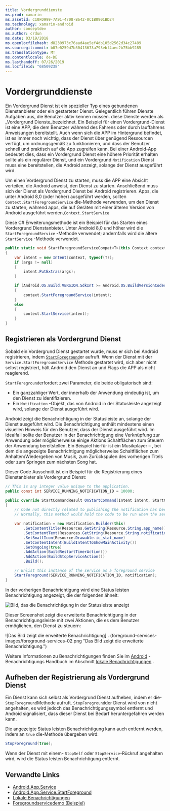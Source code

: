```yaml
---
title: Vordergrunddienste
ms.prod: xamarin
ms.assetid: C10FD999-7A91-4708-B642-0C1B0901BD24
ms.technology: xamarin-android
author: conceptdev
ms.author: crdun
ms.date: 03/19/2018
ms.openlocfilehash: d8230973c76aad4ae5ef4db105d2562d34c27489
ms.sourcegitcommit: b07e0259d7b30413673a793ebf4aec2b75bb9285
ms.translationtype: MT
ms.contentlocale: de-DE
ms.lasthandoff: 07/26/2019
ms.locfileid: "68509238"
---
```

# <a name="foreground-services"></a>Vordergrunddienste

Ein Vordergrund Dienst ist ein spezieller Typ eines gebundenen Dienstanbieter oder ein gestarteter Dienst. Gelegentlich führen Dienste Aufgaben aus, die Benutzer aktiv kennen müssen. diese Dienste werden als _Vordergrund Dienste_bezeichnet. Ein Beispiel für einen Vordergrund-Dienst ist eine APP, die dem Benutzer während des Fahrens oder durch lauffahrens Anweisungen bereitstellt. Auch wenn sich die APP im Hintergrund befindet, ist es immer noch wichtig, dass der Dienst über genügend Ressourcen verfügt, um ordnungsgemäß zu funktionieren, und dass der Benutzer schnell und praktisch auf die App zugreifen kann. Bei einer Android-App bedeutet dies, dass ein Vordergrund Dienst eine höhere Priorität erhalten sollte als ein regulärer Dienst, und ein Vordergrund `Notification` Dienst muss eine bereitstellen, die Android anzeigt, solange der Dienst ausgeführt wird.

Um einen Vordergrund Dienst zu starten, muss die APP eine Absicht verteilen, die Android anweist, den Dienst zu starten. Anschließend muss sich der Dienst als Vordergrund Dienst bei Android registrieren. Apps, die unter Android 8,0 (oder höher) ausgeführt werden, sollten `Context.StartForegroundService` die-Methode verwenden, um den Dienst zu starten, während apps, die auf Geräten mit einer älteren Version von Android ausgeführt werden,`Context.StartService`

Diese C# Erweiterungsmethode ist ein Beispiel für das Starten eines Vordergrund Dienstanbieter. Unter Android 8,0 und höher wird die `StartForegroundService` -Methode verwendet; andernfalls wird die ältere `StartService` -Methode verwendet.

```csharp
public static void StartForegroundServiceCompat<T>(this Context context, Bundle args = null) where T : Service
{
    var intent = new Intent(context, typeof(T));
    if (args != null) 
    {
        intent.PutExtras(args);
    }

    if (Android.OS.Build.VERSION.SdkInt >= Android.OS.BuildVersionCodes.O)
    {
        context.StartForegroundService(intent);
    }
    else
    {
        context.StartService(intent);
    }
}
```

## <a name="registering-as-a-foreground-service"></a>Registrieren als Vordergrund Dienst

Sobald ein Vordergrund Dienst gestartet wurde, muss er sich bei Android registrieren, indem [`StartForeground`](xref:Android.App.Service.StartForeground*)er aufruft. Wenn der Dienst mit der `Service.StartForegroundService` Methode gestartet wird, sich aber nicht selbst registriert, hält Android den Dienst an und Flags die APP als nicht reagierend.

`StartForeground`erfordert zwei Parameter, die beide obligatorisch sind:

- Ein ganzzahliger Wert, der innerhalb der Anwendung eindeutig ist, um den Dienst zu identifizieren.
- Ein `Notification` -Objekt, das von Android in der Statusleiste angezeigt wird, solange der Dienst ausgeführt wird.

Android zeigt die Benachrichtigung in der Statusleiste an, solange der Dienst ausgeführt wird. Die Benachrichtigung enthält mindestens einen visuellen Hinweis für den Benutzer, dass der Dienst ausgeführt wird. Im Idealfall sollte der Benutzer in der Benachrichtigung eine Verknüpfung zur Anwendung oder möglicherweise einige Aktions Schaltflächen zum Steuern der Anwendung bereitstellen. Ein Beispiel hierfür ist ein Musikplayer &ndash; , bei dem die angezeigte Benachrichtigung möglicherweise Schaltflächen zum Anhalten/Wiedergeben von Musik, zum Zurückspulen des vorherigen Titels oder zum Springen zum nächsten Song hat. 

Dieser Code Ausschnitt ist ein Beispiel für die Registrierung eines Dienstanbieter als Vordergrund Dienst:   

```csharp
// This is any integer value unique to the application.
public const int SERVICE_RUNNING_NOTIFICATION_ID = 10000;

public override StartCommandResult OnStartCommand(Intent intent, StartCommandFlags flags, int startId)
{
    // Code not directly related to publishing the notification has been omitted for clarity.
    // Normally, this method would hold the code to be run when the service is started.

    var notification = new Notification.Builder(this)
        .SetContentTitle(Resources.GetString(Resource.String.app_name))
        .SetContentText(Resources.GetString(Resource.String.notification_text))
        .SetSmallIcon(Resource.Drawable.ic_stat_name)
        .SetContentIntent(BuildIntentToShowMainActivity())
        .SetOngoing(true)
        .AddAction(BuildRestartTimerAction())
        .AddAction(BuildStopServiceAction())
        .Build();

    // Enlist this instance of the service as a foreground service
    StartForeground(SERVICE_RUNNING_NOTIFICATION_ID, notification);
}
```

In der vorherigen Benachrichtigung wird eine Status leisten Benachrichtigung angezeigt, die der folgenden ähnelt:

![Bild, das die Benachrichtigung in der Statusleiste anzeigt](foreground-services-images/foreground-services-01.png "Bild, das die Benachrichtigung in der Statusleiste anzeigt")

Dieser Screenshot zeigt die erweiterte Benachrichtigung in der Benachrichtigungsleiste mit zwei Aktionen, die es dem Benutzer ermöglichen, den Dienst zu steuern:

![Das Bild zeigt die erweiterte Benachrichtigung] . (foreground-services-images/foreground-services-02.png "Das Bild zeigt die erweiterte Benachrichtigung.")

Weitere Informationen zu Benachrichtigungen finden Sie im [Android](~/android/app-fundamentals/notifications/index.md) -Benachrichtigungs Handbuch im Abschnitt [lokale Benachrichtigungen](~/android/app-fundamentals/notifications/local-notifications.md) .

## <a name="unregistering-as-a-foreground-service"></a>Aufheben der Registrierung als Vordergrund Dienst

Ein Dienst kann sich selbst als Vordergrund Dienst aufheben, indem er die- `StopForeground`Methode aufruft. `StopForeground`der Dienst wird von nicht angehalten, es wird jedoch das Benachrichtigungssymbol entfernt und Android signalisiert, dass dieser Dienst bei Bedarf heruntergefahren werden kann.

Die angezeigte Status leisten Benachrichtigung kann auch entfernt werden, indem an `true` die-Methode übergeben wird: 

```csharp
StopForeground(true);
```

Wenn der Dienst mit einem- `StopSelf` oder `StopService`-Rückruf angehalten wird, wird die Status leisten Benachrichtigung entfernt.

## <a name="related-links"></a>Verwandte Links

- [Android.App.Service](xref:Android.App.Service)
- [Android.App.Service.StartForeground](xref:Android.App.Service.StartForeground*)
- [Lokale Benachrichtigungen](~/android/app-fundamentals/notifications/local-notifications.md)
- [Foregroundservicedemo (Beispiel)](https://developer.xamarin.com/samples/monodroid/ApplicationFundamentals/ServiceSamples/ForegroundServiceDemo/)
